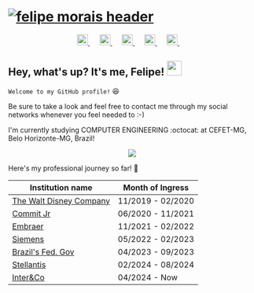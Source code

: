 # [![felipe morais header](https://raw.githubusercontent.com/Felipi12/Felipi12/master/github_capa.png)](https://www.linkedin.com/in/felipe-mlmorais/)


<p align='center'>
<a href="https://discordapp.com/users/615680306573475843/">
  <img alt="Felipe's Discord" width="22px" src="https://cdn.jsdelivr.net/npm/simple-icons@v3/icons/discord.svg" />
</a>&nbsp;&nbsp;&nbsp;&nbsp;   
<a href="https://t.me/Felipi12">
  <img alt="Felipe's Telegram" width="22px" src="https://cdn.jsdelivr.net/npm/simple-icons@v3/icons/telegram.svg" />
</a>&nbsp;&nbsp;&nbsp;&nbsp;   
<a href="https://www.linkedin.com/in/felipe-mlmorais/">
  <img alt="Felipe's LinkdeIN" width="22px" src="https://cdn.jsdelivr.net/npm/simple-icons@v3/icons/linkedin.svg" />
</a>&nbsp;&nbsp;&nbsp;&nbsp; 
<a href="https://www.instagram.com/felipe_lemos12/">
  <img alt="Felipe's Instagram" width="22px" src="https://cdn.jsdelivr.net/npm/simple-icons@v3/icons/instagram.svg" />
</a>&nbsp;&nbsp;&nbsp;&nbsp;
<a href="https://www.youtube.com/channel/UCljuJe9XEtQSUHenT38DIqA">
  <img alt="Felipe's YouTube" width="22px" src="https://cdn.jsdelivr.net/npm/simple-icons@v3/icons/youtube.svg" />
</a>&nbsp;&nbsp;&nbsp;&nbsp;
</p>


## Hey, what's up? It's me, Felipe! <img src="https://raw.githubusercontent.com/MartinHeinz/MartinHeinz/master/wave.gif" width="30px">

`Welcome to my GitHub profile!` :satisfied: 

Be sure to take a look and feel free to contact me through my social networks whenever you feel needed to :-)

I'm currently studying COMPUTER ENGINEERING :octocat: at CEFET-MG, Belo Horizonte-MG, Brazil!

<p align='center'>
<img src="https://github-readme-stats.vercel.app/api/top-langs/?username=Felipi12&layout=compact&title_color=ffffff&text_color=ffffff&icon_color=ffffffa&bg_color=00c55e" />
</p>

Here's my professional journey so far! :rocket: 

Institution name | Month of Ingress
------------ | -------------
<a href="https://thewaltdisneycompany.com/"> The Walt Disney Company</a> | 11/2019 - 02/2020
<a href="https://www.commitjr.com">Commit Jr</a> | 06/2020 - 11/2021
<a href="https:///www.embraer.com.br"> Embraer</a> | 11/2021 - 02/2022
<a href="https:///www.siemensenergy.com"> Siemens</a> | 05/2022 - 02/2023
<a href="https:///www.gov.br"> Brazil's Fed. Gov </a> | 04/2023 - 09/2023
<a href="https://www.stellantis.com/"> Stellantis </a> | 02/2024 - 08/2024
<a href="https:///www.inter.co"> Inter&Co </a> | 04/2024 - Now

